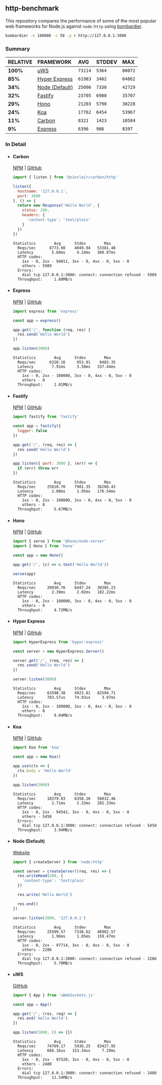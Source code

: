 ## http-benchmark

This repository compares the performance of some of the most popular web frameworks for Node.js against `node:http` using [bombardier](https://github.com/codesenberg/bombardier).

```bash
bombardier -n 100000 -c 50 -p r http://127.0.0.1:3000
```

### Summary

| RELATIVE | FRAMEWORK | AVG | STDDEV | MAX |
| :--- | :--- | :--- | :--- | :--- |
| **100%** | [uWS](#uws) | `73114` | `5364` | `80072` |
| **85%** | [Hyper Express](#hyper-express) | `61983` | `3402` | `64862` |
| **34%** | [Node (Default)](#node-default) | `25096` | `7330` | `42729` |
| **32%** | [Fastify](#fastify) | `23705` | `6980` | `35707` |
| **29%** | [Hono](#hono) | `21203` | `5790` | `30228` |
| **24%** | [Koa](#koa) | `17762` | `6454` | `53967` |
| **11%** | [Carbon](#carbon) | `8321` | `1423` | `10584` |
| **9%** | [Express](#express) | `6396` | `986` | `8397` |


### In Detail

- #### Carbon
  [NPM](https://npmjs.com/@sinclair/carbon) | [GitHub](https://github.com/sinclairzx81/carbon)
  ```js
  import { listen } from '@sinclair/carbon/http'

  listen({
    hostname: '127.0.0.1',
    port: 3000
  }, () => {
    return new Response('Hello World', {
      status: 200,
      headers: {
        'content-type': 'text/plain'
      }
    })
  })
  ```

  ```
  Statistics        Avg      Stdev        Max
    Reqs/sec      8773.08    4049.94   53381.48
    Latency        5.68ms     4.14ms   360.07ms
    HTTP codes:
      1xx - 0, 2xx - 94011, 3xx - 0, 4xx - 0, 5xx - 0
      others - 5989
    Errors:
      dial tcp 127.0.0.1:3000: connect: connection refused - 5989
    Throughput:     1.88MB/s
  ```

- #### Express
  [NPM](https://npmjs.com/express) | [GitHub](https://github.com/expressjs/express)
  ```js
  import express from 'express'

  const app = express()

  app.get('/', function (req, res) {
    res.send('Hello World')
  })

  app.listen(3000)
  ```

  ```
  Statistics        Avg      Stdev        Max
    Reqs/sec      6320.16     953.91    8483.35
    Latency        7.91ms     3.50ms   337.44ms
    HTTP codes:
      1xx - 0, 2xx - 100000, 3xx - 0, 4xx - 0, 5xx - 0
      others - 0
    Throughput:     1.81MB/s
  ```

- #### Fastify
  [NPM](https://npmjs.com/fastify) | [GitHub](https://github.com/fastify/fastify)
  ```js
  import fastify from 'fastify'

  const app = fastify({
    logger: false
  })

  app.get('/', (req, res) => {
    res.send('Hello World')
  })

  app.listen({ port: 3000 }, (err) => {
    if (err) throw err
  })
  ```

  ```
  Statistics        Avg      Stdev        Max
    Reqs/sec     25010.70    7901.35   36260.43
    Latency        2.00ms     1.95ms   176.54ms
    HTTP codes:
      1xx - 0, 2xx - 100000, 3xx - 0, 4xx - 0, 5xx - 0
      others - 0
    Throughput:     5.67MB/s
  ```

- #### Hono
  [NPM](https://npmjs.com/hono) | [GitHub](https://github.com/honojs/hono)
  ```js
  import { serve } from '@hono/node-server'
  import { Hono } from 'hono'

  const app = new Hono()

  app.get('/', (c) => c.text('Hello World'))

  serve(app)
  ```

  ```
  Statistics        Avg      Stdev        Max
    Reqs/sec     20930.76    6447.24   30385.23
    Latency        2.39ms     2.02ms   182.22ms
    HTTP codes:
      1xx - 0, 2xx - 100000, 3xx - 0, 4xx - 0, 5xx - 0
      others - 0
    Throughput:     4.72MB/s
  ```

- #### Hyper Express
  [NPM](https://npmjs.com/hyper-express) | [GitHub](https://github.com/kartikk221/hyper-express)
  ```js
  import HyperExpress from 'hyper-express'

  const server = new HyperExpress.Server()

  server.get('/', (req, res) => {
    res.send('Hello World')
  })

  server.listen(3000)
  ```

  ```
  Statistics        Avg      Stdev        Max
    Reqs/sec     63590.38    4923.81   82594.71
    Latency      783.57us    74.93us     3.97ms
    HTTP codes:
      1xx - 0, 2xx - 100000, 3xx - 0, 4xx - 0, 5xx - 0
      others - 0
    Throughput:     9.04MB/s
  ```

- #### Koa
  [NPM](https://npmjs.com/koa) | [GitHub](https://github.com/koajs/koa)
  ```js
  import Koa from 'koa'

  const app = new Koa()

  app.use(ctx => {
    ctx.body = 'Hello World'
  })

  app.listen(3000)
  ```

  ```
  Statistics        Avg      Stdev        Max
    Reqs/sec     18379.83    6350.10   56032.46
    Latency        2.71ms     2.33ms   202.33ms
    HTTP codes:
      1xx - 0, 2xx - 94542, 3xx - 0, 4xx - 0, 5xx - 0
      others - 5458
    Errors:
      dial tcp 127.0.0.1:3000: connect: connection refused - 5458
    Throughput:     3.94MB/s
  ```

- #### Node (Default)
  [Website](https://nodejs.org/api/http.html)
  ```js
  import { createServer } from 'node:http'

  const server = createServer((req, res) => {
    res.writeHead(200, {
      'content-type': 'text/plain'
    })

    res.write('Hello World')

    res.end()
  })

  server.listen(3000, '127.0.0.1')
  ```

  ```
  Statistics        Avg      Stdev        Max
    Reqs/sec     25509.57    7338.62   48902.57
    Latency        1.96ms     1.85ms   159.47ms
    HTTP codes:
      1xx - 0, 2xx - 97714, 3xx - 0, 4xx - 0, 5xx - 0
      others - 2286
    Errors:
      dial tcp 127.0.0.1:3000: connect: connection refused - 2286
    Throughput:     5.70MB/s
  ```

- #### uWS
  [GitHub](https://github.com/uNetworking/uWebSockets.js)
  ```js
  import { App } from 'uWebSockets.js'

  const app = App()

  app.get('/', (res, req) => {
    res.end('Hello World')
  })

  app.listen(3000, () => {})
  ```

  ```
  Statistics        Avg      Stdev        Max
    Reqs/sec     74769.17    5936.25   83427.95
    Latency      666.16us   153.34us     7.29ms
    HTTP codes:
      1xx - 0, 2xx - 97520, 3xx - 0, 4xx - 0, 5xx - 0
      others - 2480
    Errors:
      dial tcp 127.0.0.1:3000: connect: connection refused - 2480
    Throughput:    11.54MB/s
  ```



